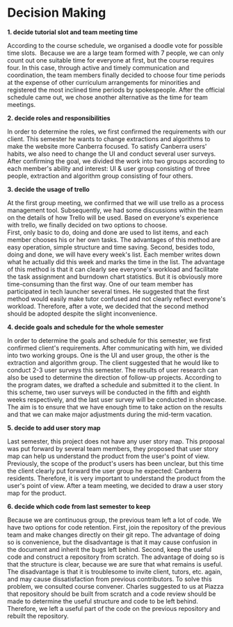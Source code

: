 # Decision Making

**1. decide tutorial slot and team meeting time** 

According to the course schedule, we organised a doodle vote for possible time slots.  Because we are a large team formed with 7 people, we can only count out one suitable time for everyone at first, but the course requires four. In this case, through active and timely communication and coordination, the team members finally decided to choose four time periods at the expense of other curriculum arrangements for minorities and registered the most inclined time periods by spokespeople. After the official schedule came out, we chose another alternative as the time for team meetings.

**2. decide roles and responsibilities**

In order to determine the roles, we first confirmed the requirements with our client. This semester he wants to change extractions and algorithms to make the website more Canberra focused. To satisfy Canberra users' habits, we also need to change the UI and conduct several user surveys. After confirming the goal, we divided the work into two groups according to each member's ability and interest: UI & user group consisting of three people, extraction and algorithm group consisting of four others.

**3. decide the usage of trello**

At the first group meeting, we confirmed that we will use trello as a process management tool. Subsequently, we had some discussions within the team on the details of how Trello will be used. Based on everyone's experience with trello, we finally decided on two options to choose.  
First, only basic to do, doing and done are used to list items, and each member chooses his or her own tasks. The advantages of this method are easy operation, simple structure and time saving. 
Second, besides todo, doing and done, we will have every week's list. Each member writes down what he actually did this week and marks the time in the list. The advantage of this method is that it can clearly see everyone's workload and facilitate the task assignment and burndown chart statistics. But it is obviously more time-consuming than the first way. 
One of our team member has participated in tech launcher several times. He suggested that the first method would easily make tutor confused and not clearly reflect everyone's workload. Therefore, after a vote, we decided that the second method should be adopted despite the slight inconvenience.

**4. decide goals and schedule for the whole semester**

In order to determine the goals and schedule for this semester, we first confirmed client's requirements. After communicating with him, we divided into two working groups. One is the UI and user group, the other is the extraction and algorithm group. The client suggested that he would like to conduct 2-3 user surveys this semester. The results of user research can also be used to determine the direction of follow-up projects. According to the program dates, we drafted a schedule and submitted it to the client. In this scheme, two user surveys will be conducted in the fifth and eighth weeks respectively, and the last user survey will be conducted in showcase. The aim is to ensure that we have enough time to take action on the results and that we can make major adjustments during the mid-term vacation.

**5. decide to add user story map**

Last semester, this project does not have any user story map. This proposal was put forward by several team members, they proposed that user story map can help us understand the product from the user's point of view. Previously, the scope of the product's users has been unclear, but this time the client clearly put forward the user group he expected: Canberra residents. Therefore, it is very important to understand the product from the user's point of view. After a team meeting, we decided to draw a user story map for the product.

**6. decide which code from last semester to keep**

Because we are continuous group, the previous team left a lot of code. We have two options for code retention. 
First, join the repository of the previous team and make changes directly on their git repo. The advantage of doing so is convenience, but the disadvantage is that it may cause confusion in the document and inherit the bugs left behind. 
Second, keep the useful code and construct a repository from scratch. The advantage of doing so is that the structure is clear, because we are sure that what remains is useful. The disadvantage is that it is troublesome to invite client, tutors, etc. again, and may cause dissatisfaction from previous contributors. 
To solve this problem, we consulted course convener. Charles suggested to us at Piazza that repository should be built from scratch and a code review should be made to determine the useful structure and code to be left behind. Therefore, we left a useful part of the code on the previous repository and rebuilt the repository.
